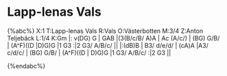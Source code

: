 # Lapp-lenas Vals

{%abc%}
X:1
T:Lapp-lenas Vals
R:Vals
O:Västerbotten
M:3/4
Z:Anton Teljebäck
L:1/4
K:Gm
|: v(DG) G | GAB |(3(B/c/B/ A)A | Ac (A/c/) | (BG) G/B/ | (A^F)((D |D)G)G |1 G3 :|2 G3/ A/B/c/ ||
|:(dB)B | B3/ d/e/d/ | (cA)A |A3/ c/d/c/ | (BG) G/B/ | (A^F)((D | D)G)G |1 G3/ A/B/c/ :|2 G3 ||

{%endabc%}
